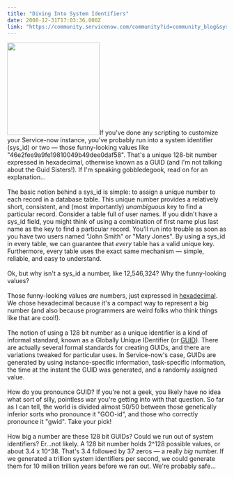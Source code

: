 ```yaml
---
title: "Diving Into System Identifiers"
date: 2008-12-31T17:03:36.000Z
link: "https://community.servicenow.com/community?id=community_blog&sys_id=bf5e2eaddbd0dbc01dcaf3231f961992"
---
```

<p><img  alt="" class="jive-image" src="10b7cd8adb50d344e9737a9e0f961990.iix" style="width: auto; height: 212px;" />If you've done any scripting to customize your Service-now instance, you've probably run into a system identifier (sys_id) or two — those funny-looking values like "46e2fee9a9fe19810049b49dee0daf58". That's a unique 128-bit number expressed in hexadecimal, otherwise known as a GUID (and I'm not talking about the Guid Sisters!). If I'm speaking gobbledegook, read on for an explanation...<!--break--><br /><br />The basic notion behind a sys_id is simple: to assign a unique number to each record in a database table. This unique number provides a relatively short, consistent, and (most importantly) <i>unambiguous</i> key to find a particular record. Consider a table full of user names. If you didn't have a sys_id field, you might think of using a combination of first name plus last name as the key to find a particular record. You'll run into trouble as soon as you have two users named "John Smith" or "Mary Jones". By using a sys_id in every table, we can guarantee that <i>every</i> table has a valid unique key. Furthermore, every table uses the exact same mechanism — simple, reliable, and easy to understand.<br /><br />Ok, but why isn't a sys_id a number, like 12,546,324? Why the funny-looking values?<br /><br />Those funny-looking values <i>are</i> numbers, just expressed in <a title=".wikipedia.org/wiki/Hexadecimal" href="http://en.wikipedia.org/wiki/Hexadecimal">hexadecimal</a>. We chose hexadecimal because it's a compact way to represent a big number (and also because programmers are weird folks who think things like that are cool!). <br /><br />The notion of using a 128 bit number as a unique identifier is a kind of informal standard, known as a Globally Unique IDentifier (or <a title=".wikipedia.org/wiki/Guid" href="http://en.wikipedia.org/wiki/Guid">GUID</a>). There are actually several formal standards for creating GUIDs, and there are variations tweaked for particular uses. In Service-now's case, GUIDs are generated by using instance-specific information, task-specific information, the time at the instant the GUID was generated, and a randomly assigned value.<br /><br />How do you pronounce GUID? If you're not a geek, you likely have no idea what sort of silly, pointless war you're getting into with that question. So far as I can tell, the world is divided almost 50/50 between those genetically inferior sorts who pronounce it "GOO-id", and those who correctly pronounce it "gwid". Take your pick!<br /><br />How big a number are these 128 bit GUIDs? Could we run out of system identifiers? Er...not likely. A 128 bit number holds 2^128 possible values, or about 3.4 x 10^38. That's 3.4 followed by 37 zeros — a really <i>big</i> number. If we generated a trillion system identifiers per second, we could generate them for 10 million trillion years before we ran out. We're probably safe...</p>